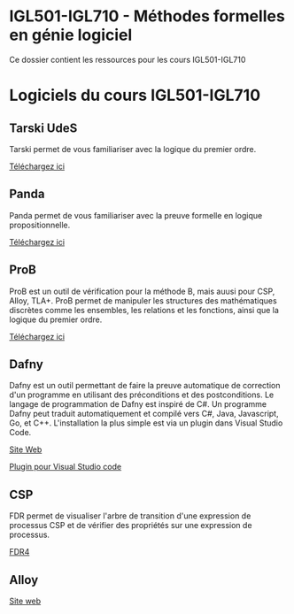 # IGL501-IGL710 - Méthodes formelles en génie logiciel

Ce dossier contient les ressources pour les cours IGL501-IGL710

# Logiciels du cours IGL501-IGL710

## Tarski UdeS

Tarski permet de vous familiariser avec la logique du premier ordre.

[Téléchargez ici](https://www.usherbrooke.ca/informatique/etudiants-actuels/logiciels-services-outils/logiciel-tarskiudes)

## Panda

Panda permet de vous familiariser avec la preuve formelle en logique propositionnelle.

[Téléchargez ici](https://www.usherbrooke.ca/informatique/etudiants-actuels/logiciels-services-outils/logiciel-panda)

## ProB

ProB est un outil de vérification pour la méthode B, mais auusi pour CSP, Alloy, TLA+. ProB permet de manipuler les structures des mathématiques discrètes comme les ensembles, les relations et les fonctions, ainsi que la logique du premier ordre.

[Téléchargez ici](https://prob.hhu.de/)

## Dafny

Dafny est un outil permettant de faire la preuve automatique de correction d'un programme en utilisant des préconditions et des postconditions. Le langage de programmation de Dafny est inspiré de C#. Un programme Dafny peut traduit automatiquement et compilé vers C#, Java, Javascript, Go, et C++. L'installation la plus simple est via un plugin dans Visual Studio Code.

[Site Web](https://dafny.org/)

[Plugin pour Visual Studio code](https://marketplace.visualstudio.com/items?itemName=dafny-lang.ide-vscode)

## CSP

FDR permet de visualiser l'arbre de transition d'une expression de processus CSP et de vérifier des propriétés sur une expression de processus.

[FDR4](https://cocotec.io/fdr/)

## Alloy

[Site web](https://alloytools.org/)
